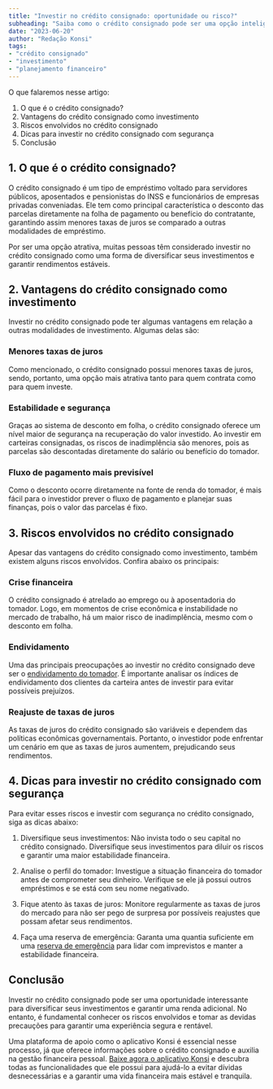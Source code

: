 ```yaml
---
title: "Investir no crédito consignado: oportunidade ou risco?"
subheading: "Saiba como o crédito consignado pode ser uma opção inteligente de investimento, mas também como evitar possíveis riscos"
date: "2023-06-20"
author: "Redação Konsi"
tags:
- "crédito consignado"
- "investimento"
- "planejamento financeiro"
---
```


O que falaremos nesse artigo:

1. O que é o crédito consignado?
2. Vantagens do crédito consignado como investimento
3. Riscos envolvidos no crédito consignado
4. Dicas para investir no crédito consignado com segurança
5. Conclusão

## 1. O que é o crédito consignado?

O crédito consignado é um tipo de empréstimo voltado para servidores públicos, aposentados e pensionistas do INSS e funcionários de empresas privadas conveniadas. Ele tem como principal característica o desconto das parcelas diretamente na folha de pagamento ou benefício do contratante, garantindo assim menores taxas de juros se comparado a outras modalidades de empréstimo.

Por ser uma opção atrativa, muitas pessoas têm considerado investir no crédito consignado como uma forma de diversificar seus investimentos e garantir rendimentos estáveis.

## 2. Vantagens do crédito consignado como investimento

Investir no crédito consignado pode ter algumas vantagens em relação a outras modalidades de investimento. Algumas delas são:

### Menores taxas de juros

Como mencionado, o crédito consignado possui menores taxas de juros, sendo, portanto, uma opção mais atrativa tanto para quem contrata como para quem investe.

### Estabilidade e segurança

Graças ao sistema de desconto em folha, o crédito consignado oferece um nível maior de segurança na recuperação do valor investido. Ao investir em carteiras consignadas, os riscos de inadimplência são menores, pois as parcelas são descontadas diretamente do salário ou benefício do tomador.

### Fluxo de pagamento mais previsível

Como o desconto ocorre diretamente na fonte de renda do tomador, é mais fácil para o investidor prever o fluxo de pagamento e planejar suas finanças, pois o valor das parcelas é fixo.

## 3. Riscos envolvidos no crédito consignado

Apesar das vantagens do crédito consignado como investimento, também existem alguns riscos envolvidos. Confira abaixo os principais:

### Crise financeira

O crédito consignado é atrelado ao emprego ou à aposentadoria do tomador. Logo, em momentos de crise econômica e instabilidade no mercado de trabalho, há um maior risco de inadimplência, mesmo com o desconto em folha.

### Endividamento

Uma das principais preocupações ao investir no crédito consignado deve ser o [endividamento do tomador](servidores-publicos-evitar-endividamento.md). É importante analisar os índices de endividamento dos clientes da carteira antes de investir para evitar possíveis prejuízos.

### Reajuste de taxas de juros

As taxas de juros do crédito consignado são variáveis e dependem das políticas econômicas governamentais. Portanto, o investidor pode enfrentar um cenário em que as taxas de juros aumentem, prejudicando seus rendimentos.

## 4. Dicas para investir no crédito consignado com segurança

Para evitar esses riscos e investir com segurança no crédito consignado, siga as dicas abaixo:

1. Diversifique seus investimentos: Não invista todo o seu capital no crédito consignado. Diversifique seus investimentos para diluir os riscos e garantir uma maior estabilidade financeira.

2. Analise o perfil do tomador: Investigue a situação financeira do tomador antes de comprometer seu dinheiro. Verifique se ele já possui outros empréstimos e se está com seu nome negativado.

3. Fique atento às taxas de juros: Monitore regularmente as taxas de juros do mercado para não ser pego de surpresa por possíveis reajustes que possam afetar seus rendimentos.

4. Faça uma reserva de emergência: Garanta uma quantia suficiente em uma [reserva de emergência](a-importncia-da-reserva-de-emergncia-e-como-constru-la-com-inteligncia-financeira.md) para lidar com imprevistos e manter a estabilidade financeira.

## Conclusão

Investir no crédito consignado pode ser uma oportunidade interessante para diversificar seus investimentos e garantir uma renda adicional. No entanto, é fundamental conhecer os riscos envolvidos e tomar as devidas precauções para garantir uma experiência segura e rentável.

Uma plataforma de apoio como o aplicativo Konsi é essencial nesse processo, já que oferece informações sobre o crédito consignado e auxilia na gestão financeira pessoal. [Baixe agora o aplicativo Konsi](https://konsi.com.br/download) e descubra todas as funcionalidades que ele possui para ajudá-lo a evitar dívidas desnecessárias e a garantir uma vida financeira mais estável e tranquila.
